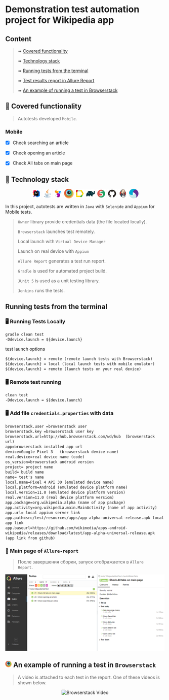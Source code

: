 # Demonstration test automation project for Wikipedia app


## Content

> ➠ [Covered functionality](#tshirt-covered-functionality)
>
> ➠ [Technology stack](#abacus-technology-stack)
>
> ➠ [Running tests from the terminal](#Running-tests-from-the-terminal)
>
> ➠ [Test results report in Allure Report](#scroll-main-page-of-allure-report)
>
> ➠ [An example of running a test in Browserstack](#-an-example-of-running-a-test-in-browserstack)

## :tshirt: Covered functionality

> Autotests developed <code>Mobile</code>.

### Mobile

- [x] Check searching an article
- [x] Check opening an article
- [x] Check All tabs on main page


## :abacus: Technology stack

<p align="center">
<img width="6%" title="IntelliJ IDEA" src="images/logo/Intelij_IDEA.svg">
<img width="6%" title="Java" src="images/logo/Java.svg">
<img width="6%" title="Selenide" src="images/logo/Selenide.svg">
<img width="6%" title=Browserstack" src="images/logo/browserstack-icon.svg">
<img width="6%" title="Allure Report" src="images/logo/Allure_Report.svg">
<img width="6%" title="Gradle" src="images/logo/Gradle.svg">
<img width="6%" title="JUnit5" src="images/logo/JUnit5.svg">
<img width="6%" title="GitHub" src="images/logo/GitHub.svg">
<img width="6%" title="Jenkins" src="images/logo/Jenkins.svg">
<img width="6%" title="Appium" src="images/logo/Appium.svg">
</p>

In this project, autotests are written in <code>Java</code> with <code>Selenide</code> and <code>Appium</code> for Mobile tests.

> <code>Owner</code> library provide credentials data (the file located locally).
> 
> <code>Browserstack</code> launches  test remotely.
>
> Local launch with <code>Virtual Device Manager</code>
>
> Launch on real device with <code>Appium</code>
>
> <code>Allure Report</code> generates a test run report.
> 
> <code>Gradle</code> is used for automated project build.
>
> <code>JUnit 5</code> is used as a unit testing library.
>
> <code>Jenkins</code> runs the tests.

## Running tests from the terminal

### :desktop_computer: Running Tests Locally

```
gradle clean test
-Ddevice.launch = ${device.launch}
```
test launch options
```
${device.launch} = remote (remote launch tests with Browserstack)
${device.launch} = local (local launch tests with mobile emulator)
${device.launch} = remote (launch tests on your real device)

```

### :desktop_computer: Remote test running

```
clean test
-Ddevice.launch = ${device.launch}
```
### :desktop_computer: Add file <code>credentials.properties</code> with data
```
browserstack.user =browserstack user
browserstack.key =browserstack user key
browserstack.url=http://hub.browserstack.com/wd/hub  (browserstack url)
app=browserstack installed app url
device=Google Pixel 3   (browserstack device name)
real.device=real device name (code)
os_version=browserstack android version
project= project name
build= build name
name= test's name
local.name=Pixel 4 API 30 (emulated device name)
local.platform=Android (emulated device platform name)
local.version=11.0 (emulated device platform version)
real.version=11.0 (real device platform versiom)
app.package=org.wikipedia.alpha (name of app package)
app.activity=org.wikipedia.main.MainActivity (name of app activity)
app.url= local appium server link
app.path=src/test/resources/apps/app-alpha-universal-release.apk local app link
app.baseurl=https://github.com/wikimedia/apps-android-wikipedia/releases/download/latest/app-alpha-universal-release.apk (app link from github)

```



### :scroll: Main page of <code>Allure-report</code>

> После завершения сборки, запуск отображается в <code>Allure Report</code>.


<p align="center">
<img title="Allure Overview Dashboard" src="images/screens/Allure.PNG">
</p>


## <img width="4%" title="Browserstack" src="images/logo/browserstack-icon.svg"> An example of running a test in <code>Browserstack</code>

>A video is attached to each test in the report. One of these videos is shown below.

<p align="center">
  <img title="Browserstack Video" src="images/gifs/Browserstack.gif">
</p>
